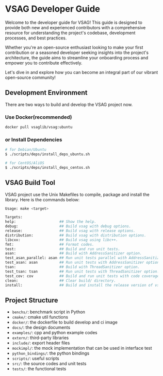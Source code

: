 # VSAG Developer Guide

Welcome to the developer guide for VSAG! This guide is designed to provide both new and experienced contributors with a comprehensive resource for understanding the project's codebase, development processes, and best practices.

Whether you're an open-source enthusiast looking to make your first contribution or a seasoned developer seeking insights into the project's architecture, the guide aims to streamline your onboarding process and empower you to contribute effectively.

Let's dive in and explore how you can become an integral part of our vibrant open-source community!

## Development Environment

There are two ways to build and develop the VSAG project now.

### Use Docker(recommended)
```bash
docker pull vsaglib/vsag:ubuntu
```

### or Install Dependencies
```bash
# for Debian/Ubuntu
$ ./scripts/deps/install_deps_ubuntu.sh

# for CentOS/AliOS
$ ./scripts/deps/install_deps_centos.sh
```

## VSAG Build Tool
VSAG project use the Unix Makefiles to compile, package and install the library. Here is the commands below:
```bash
Usage: make <target>

Targets:
help:                    ## Show the help.
debug:                   ## Build vsag with debug options.
release:                 ## Build vsag with release options.
distribution:            ## Build vsag with distribution options.
libcxx:                  ## Build vsag using libc++.
fmt:                     ## Format codes.
test:                    ## Build and run unit tests.
asan:                    ## Build with AddressSanitizer option.
test_asan_parallel: asan ## Run unit tests parallel with AddressSanitizer option.
test_asan: asan          ## Run unit tests with AddressSanitizer option.
tsan:                    ## Build with ThreadSanitizer option.
test_tsan: tsan          ## Run unit tests with ThreadSanitizer option.
test_cov: cov            ## Build and run unit tests with code coverage enabled.
clean:                   ## Clear build/ directory.
install:                 ## Build and install the release version of vsag.
```

## Project Structure
- `benchs/`: benchmark script in Python
- `cmake/`: cmake util functions
- `docker/`: the dockerfile to build develop and ci image
- `docs/`: the design documents
- `examples/`: cpp and python example codes
- `extern/`: third-party libraries
- `include/`: export header files
- `mockimpl/`: the mock implementation that can be used in interface test
- `python_bindings/`: the python bindings
- `scripts/`: useful scripts
- `src/`: the source codes and unit tests
- `tests/`: the functional tests
